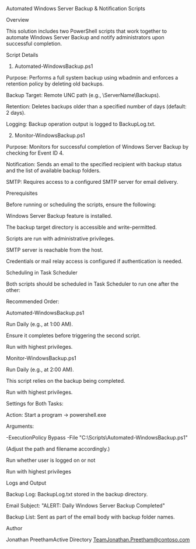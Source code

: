 Automated Windows Server Backup & Notification Scripts

Overview

This solution includes two PowerShell scripts that work together to automate Windows Server Backup and notify administrators upon successful completion.

Script Details

1. Automated-WindowsBackup.ps1

Purpose: Performs a full system backup using wbadmin and enforces a retention policy by deleting old backups.

Backup Target: Remote UNC path (e.g., \\ServerName\Backups).

Retention: Deletes backups older than a specified number of days (default: 2 days).

Logging: Backup operation output is logged to BackupLog.txt.

2. Monitor-WindowsBackup.ps1

Purpose: Monitors for successful completion of Windows Server Backup by checking for Event ID 4.

Notification: Sends an email to the specified recipient with backup status and the list of available backup folders.

SMTP: Requires access to a configured SMTP server for email delivery.

Prerequisites

Before running or scheduling the scripts, ensure the following:

Windows Server Backup feature is installed.

The backup target directory is accessible and write-permitted.

Scripts are run with administrative privileges.

SMTP server is reachable from the host.

Credentials or mail relay access is configured if authentication is needed.

Scheduling in Task Scheduler

Both scripts should be scheduled in Task Scheduler to run one after the other:

Recommended Order:

Automated-WindowsBackup.ps1

Run Daily (e.g., at 1:00 AM).

Ensure it completes before triggering the second script.

Run with highest privileges.

Monitor-WindowsBackup.ps1

Run Daily (e.g., at 2:00 AM).

This script relies on the backup being completed.

Run with highest privileges.

Settings for Both Tasks:

Action: Start a program → powershell.exe

Arguments:

-ExecutionPolicy Bypass -File "C:\Scripts\Automated-WindowsBackup.ps1"

(Adjust the path and filename accordingly.)

Run whether user is logged on or not

Run with highest privileges

Logs and Output

Backup Log: BackupLog.txt stored in the backup directory.

Email Subject: "ALERT: Daily Windows Server Backup Completed"

Backup List: Sent as part of the email body with backup folder names.

Author

Jonathan PreethamActive Directory TeamJonathan.Preetham@contoso.com

